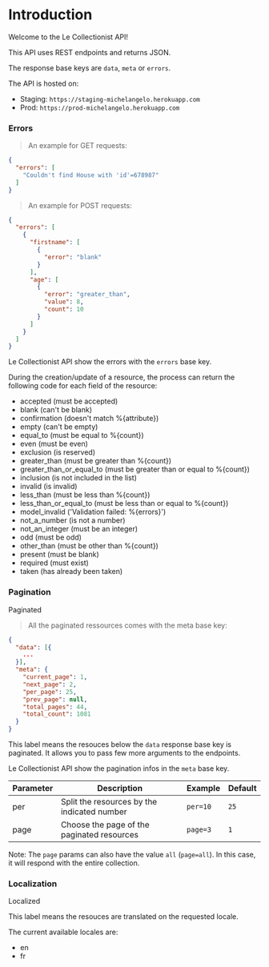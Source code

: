 # Introduction

Welcome to the Le Collectionist API!

This API uses REST endpoints and returns JSON.

The response base keys are `data`, `meta` or `errors`.

The API is hosted on:

+ Staging: `https://staging-michelangelo.herokuapp.com`
+ Prod: `https://prod-michelangelo.herokuapp.com`

### Errors

> An example for GET requests:

```json
{
  "errors": [
    "Couldn't find House with 'id'=678987"
  ]
}
```
> An example for POST requests:

```json
{
  "errors": [
    {
      "firstname": [
        {
          "error": "blank"
        }
      ],
      "age": [
        {
          "error": "greater_than",
          "value": 8,
          "count": 10
        }
      ]
    }
  ]
}
```

Le Collectionist API show the errors with the `errors` base key.

During the creation/update of a resource, the process can return the following code for
each field of the resource:

+ accepted (must be accepted)
+ blank (can't be blank)
+ confirmation (doesn't match %{attribute})
+ empty (can't be empty)
+ equal_to (must be equal to %{count})
+ even (must be even)
+ exclusion (is reserved)
+ greater_than (must be greater than %{count})
+ greater_than_or_equal_to (must be greater than or equal to %{count})
+ inclusion (is not included in the list)
+ invalid (is invalid)
+ less_than (must be less than %{count})
+ less_than_or_equal_to (must be less than or equal to %{count})
+ model_invalid ('Validation failed: %{errors}')
+ not_a_number (is not a number)
+ not_an_integer (must be an integer)
+ odd (must be odd)
+ other_than (must be other than %{count})
+ present (must be blank)
+ required (must exist)
+ taken (has already been taken)

### Pagination
<span class='badge badge-blue'>Paginated</span>

> All the paginated ressources comes with the meta base key:

```json
{
  "data": [{
    ...
  }],
  "meta": {
    "current_page": 1,
    "next_page": 2,
    "per_page": 25,
    "prev_page": null,
    "total_pages": 44,
    "total_count": 1081
  }
}
```

This label means the resouces below the `data` response base key is paginated.
It allows you to pass few more arguments to the endpoints.

Le Collectionist API show the pagination infos in the `meta` base key.

Parameter | Description | Example | Default
--------- | ----------- | ------- | -------
per | Split the resources by the indicated number | `per=10` | `25`
page | Choose the page of the paginated resources | `page=3` | `1`

Note: The `page` params can also have the value `all` (`page=all`).
In this case, it will respond with the entire collection.

### Localization
<span class='badge badge-green'>Localized</span>

This label means the resouces are translated on the requested locale.

The current available locales are:

+ en
+ fr
